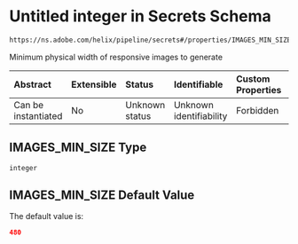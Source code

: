 # Untitled integer in Secrets Schema

```txt
https://ns.adobe.com/helix/pipeline/secrets#/properties/IMAGES_MIN_SIZE
```

Minimum physical width of responsive images to generate

| Abstract            | Extensible | Status         | Identifiable            | Custom Properties | Additional Properties | Access Restrictions | Defined In                                                          |
| :------------------ | :--------- | :------------- | :---------------------- | :---------------- | :-------------------- | :------------------ | :------------------------------------------------------------------ |
| Can be instantiated | No         | Unknown status | Unknown identifiability | Forbidden         | Allowed               | none                | [secrets.schema.json\*](secrets.schema.json "open original schema") |

## IMAGES\_MIN\_SIZE Type

`integer`

## IMAGES\_MIN\_SIZE Default Value

The default value is:

```json
480
```
